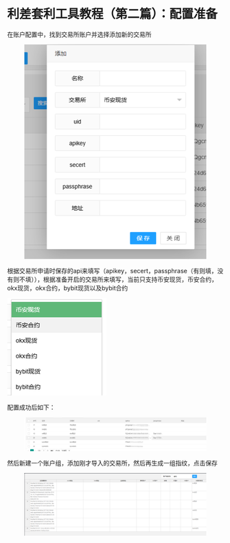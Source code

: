 # 利差套利工具教程（第二篇）：配置准备



在账户配置中，找到交易所账户并选择添加新的交易所

<figure><img src="../../.gitbook/assets/image.png" alt=""><figcaption></figcaption></figure>

根据交易所申请时保存的api来填写（apikey，secert，passphrase（有则填，没有则不填）），根据准备开启的交易所来填写，当前只支持币安现货，币安合约，okx现货，okx合约，bybit现货以及bybit合约

![](<../../.gitbook/assets/image (1).png>)

配置成功后如下：

<figure><img src="../../.gitbook/assets/image (2).png" alt=""><figcaption></figcaption></figure>

然后新建一个账户组，添加刚才导入的交易所，然后再生成一组指纹，点击保存

<figure><img src="../../.gitbook/assets/image (3).png" alt=""><figcaption></figcaption></figure>

